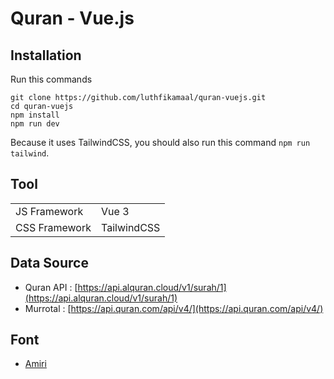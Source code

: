 # Quran - Vue.js

## Installation

Run this commands

```
git clone https://github.com/luthfikamaal/quran-vuejs.git
cd quran-vuejs
npm install
npm run dev
```

Because it uses TailwindCSS, you should also run this command `npm run tailwind`.

## Tool

|               |             |
| ------------- | ----------- |
| JS Framework  | Vue 3       |
| CSS Framework | TailwindCSS |

## Data Source

- Quran API : [https://api.alquran.cloud/v1/surah/1](https://api.alquran.cloud/v1/surah/1)
- Murrotal : [https://api.quran.com/api/v4/](https://api.quran.com/api/v4/)

## Font

- [Amiri](https://www.fontsc.com/font/amiri)
